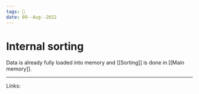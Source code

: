 ```yaml
---
tags: 🌱
date: 09--Aug--2022
---
```


# Internal sorting

Data is already fully loaded into memory and [[Sorting]] is done in [[Main memory]].

---
Links: 
